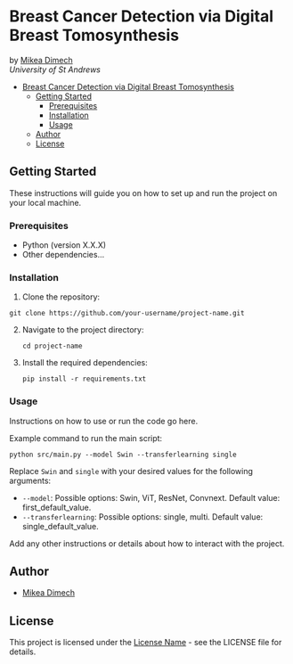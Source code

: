 # Breast Cancer Detection via Digital Breast Tomosynthesis

by [Mikea Dimech](dimech.ai)<br>
*University of St Andrews*

- [Breast Cancer Detection via Digital Breast Tomosynthesis](#breast-cancer-detection-via-digital-breast-tomosynthesis)
  - [Getting Started](#getting-started)
    - [Prerequisites](#prerequisites)
    - [Installation](#installation)
    - [Usage](#usage)
  - [Author](#author)
  - [License](#license)


## Getting Started

These instructions will guide you on how to set up and run the project on your local machine.

### Prerequisites

- Python (version X.X.X)
- Other dependencies...

### Installation

1. Clone the repository:

  ```
  git clone https://github.com/your-username/project-name.git
  ```

2. Navigate to the project directory:
   
   ```
   cd project-name
   ```
   

3. Install the required dependencies:

   ```
   pip install -r requirements.txt
   ```
   

### Usage

Instructions on how to use or run the code go here.

Example command to run the main script:

```
python src/main.py --model Swin --transferlearning single
```

Replace `Swin` and `single` with your desired values for the following arguments:

- `--model`: Possible options: Swin, ViT, ResNet, Convnext. Default value: first_default_value.
- `--transferlearning`: Possible options: single, multi. Default value: single_default_value.

Add any other instructions or details about how to interact with the project.

## Author

- [Mikea Dimech](https://github.com/mikeadimech)

## License

This project is licensed under the [License Name](LICENSE) - see the LICENSE file for details.

